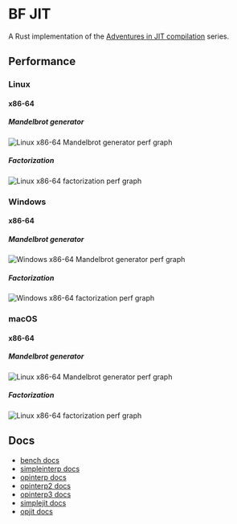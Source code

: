 # BF JIT

A Rust implementation of the [Adventures in JIT compilation] series.

## Performance

### Linux

#### x86-64

##### Mandelbrot generator

![Linux x86-64 Mandelbrot generator perf graph](https://binyomen.github.io/bf-jit/img/linux-x86_64-mandelbrot.png)

##### Factorization

![Linux x86-64 factorization perf graph](https://binyomen.github.io/bf-jit/img/linux-x86_64-factor.png)

### Windows

#### x86-64

##### Mandelbrot generator

![Windows x86-64 Mandelbrot generator perf graph](https://binyomen.github.io/bf-jit/img/windows-x86_64-mandelbrot.png)

##### Factorization

![Windows x86-64 factorization perf graph](https://binyomen.github.io/bf-jit/img/windows-x86_64-factor.png)

### macOS

#### x86-64

##### Mandelbrot generator

![Linux x86-64 Mandelbrot generator perf graph](https://binyomen.github.io/bf-jit/img/macos-x86_64-mandelbrot.png)

##### Factorization

![Linux x86-64 factorization perf graph](https://binyomen.github.io/bf-jit/img/macos-x86_64-factor.png)

## Docs

- [bench docs]
- [simpleinterp docs]
- [opinterp docs]
- [opinterp2 docs]
- [opinterp3 docs]
- [simplejit docs]
- [opjit docs]

<!-- LINKS -->
[Adventures in JIT compilation]: https://eli.thegreenplace.net/2017/adventures-in-jit-compilation-part-1-an-interpreter
[bench docs]: https://binyomen.github.io/bf-jit/bench/
[simpleinterp docs]: https://binyomen.github.io/bf-jit/simpleinterp/
[opinterp docs]: https://binyomen.github.io/bf-jit/opinterp/
[opinterp2 docs]: https://binyomen.github.io/bf-jit/opinterp2/
[opinterp3 docs]: https://binyomen.github.io/bf-jit/opinterp3/
[simplejit docs]: https://binyomen.github.io/bf-jit/simplejit/
[opjit docs]: https://binyomen.github.io/bf-jit/opjit/
